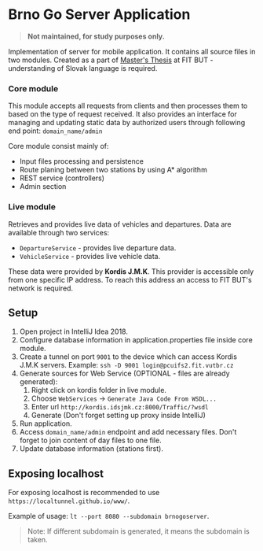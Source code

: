 # Brno Go Server Application
> **Not maintained, for study purposes only.**

Implementation of server for mobile application. It contains all source files in two modules.
Created as a part of [Master's Thesis](https://www.vutbr.cz/www_base/zav_prace_soubor_verejne.php?file_id=181410) at FIT BUT - understanding of Slovak language is required.

### Core module

This module accepts all requests from clients and then processes them to based on the type of request received. 
It also provides an interface for managing and updating static data by authorized users through following end point:
`domain_name/admin`

Core module consist mainly of:
  * Input files processing and persistence
  * Route planing between two stations by using A* algorithm
  * REST service (controllers)
  * Admin section


### Live module
Retrieves and provides live data of vehicles and departures. Data are available through two services:
  * `DepartureService` - provides live departure data.
  * `VehicleService` - provides live vehicle data.

These data were provided by **Kordis J.M.K**. This provider is accessible only from one specific IP address. 
To reach this address an access to FIT BUT's network is required.


## Setup
1. Open project in IntelliJ Idea 2018.
2. Configure database information in application.properties file inside core module.
3. Create a tunnel on port `9001` to the device which can access Kordis J.M.K servers. 
Example: `ssh -D 9001 login@pcuifs2.fit.vutbr.cz`
4. Generate sources for Web Service (OPTIONAL - files are already generated):
   1.  Right click on kordis folder in live module.
   2.  Choose `WebServices` → `Generate Java Code From WSDL...`
   3.  Enter url `http://kordis.idsjmk.cz:8000/Traffic/?wsdl`
   4.  Generate (Don't forget setting up proxy inside IntelliJ)
5. Run application.
6. Access `domain_name/admin` endpoint and add necessary files. Don't forget to join content of day files to one file.
7. Update database information (stations first).

## Exposing localhost

For exposing localhost is recommended to use `https://localtunnel.github.io/www/`.

Example of usage: `lt --port 8080 --subdomain brnogoserver`. 
> Note: If different subdomain is generated, it means
the subdomain is taken. 

